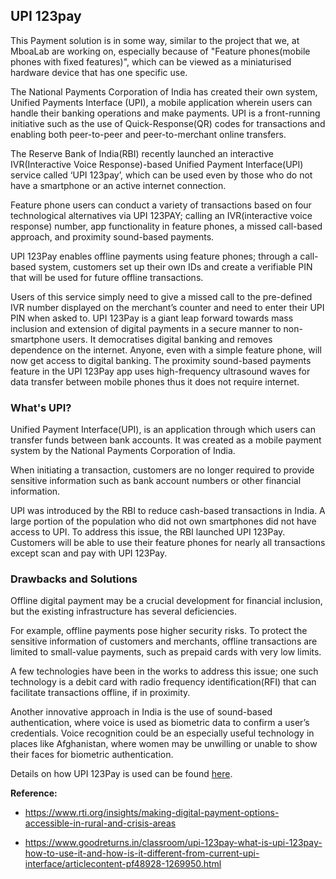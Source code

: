 ## UPI 123pay

This Payment solution is in some way, similar to the project that we, at MboaLab are working on, especially because of "Feature phones(mobile phones with fixed features)", which can be viewed as a miniaturised hardware device that has one specific use.

The National Payments Corporation of India has created their own system, Unified Payments Interface (UPI), a mobile application wherein users can handle their banking operations and make payments. UPI is a front-running initiative such as the use of Quick-Response(QR) codes for transactions and enabling both peer-to-peer and peer-to-merchant online transfers.

The Reserve Bank of India(RBI) recently launched an interactive IVR(Interactive Voice Response)-based Unified Payment Interface(UPI) service called ‘UPI 123pay’, which can be used even by those who do not have a smartphone or an active internet connection.

Feature phone users can conduct a variety of transactions based on four technological alternatives via UPI 123PAY; calling an IVR(interactive voice response) number, app functionality in feature phones, a missed call-based approach, and proximity sound-based payments.

UPI 123Pay enables offline payments using feature phones; through a call-based system, customers set up their own IDs and create a verifiable PIN that will be used for future offline transactions.

Users of this service simply need to give a missed call to the pre-defined IVR number displayed on the merchant’s counter and need to enter their UPI PIN when asked to. UPI 123Pay is a giant leap forward towards mass inclusion and extension of digital payments in a secure manner to non-smartphone users. It democratises digital banking and removes dependence on the internet. Anyone, even with a simple feature phone, will now get access to digital banking. The proximity sound-based payments feature in the UPI 123Pay app uses high-frequency ultrasound waves for data transfer between mobile phones thus it does not require internet.


### What's UPI?

Unified Payment Interface(UPI), is an application through which users can transfer funds between bank accounts. It was created as a mobile payment system by the National Payments Corporation of India.

When initiating a transaction, customers are no longer required to provide sensitive information such as bank account numbers or other financial information.

UPI was introduced by the RBI to reduce cash-based transactions in India. A large portion of the population who did not own smartphones did not have access to UPI. To address this issue, the RBI launched UPI 123Pay. Customers will be able to use their feature phones for nearly all transactions except scan and pay with UPI 123Pay.


### Drawbacks and Solutions

Offline digital payment may be a crucial development for financial inclusion, but the existing infrastructure has several deficiencies. 

For example, offline payments pose higher security risks. To protect the sensitive information of customers and merchants, offline transactions are limited to small-value payments, such as prepaid cards with very low limits.

A few technologies have been in the works to address this issue; one such technology is a debit card with radio frequency identification(RFI) that can facilitate transactions offline, if in proximity.

Another innovative approach in India is the use of sound-based authentication, where voice is used as biometric data to confirm a user’s credentials. Voice recognition could be an especially useful technology in places like Afghanistan, where women may be unwilling or unable to show their faces for biometric authentication.


Details on how UPI 123Pay is used can be found [here](https://www.goodreturns.in/classroom/upi-123pay-what-is-upi-123pay-how-to-use-it-and-how-is-it-different-from-current-upi-interface/articlecontent-pf48928-1269950.html).


**Reference:**

+ https://www.rti.org/insights/making-digital-payment-options-accessible-in-rural-and-crisis-areas

+ https://www.goodreturns.in/classroom/upi-123pay-what-is-upi-123pay-how-to-use-it-and-how-is-it-different-from-current-upi-interface/articlecontent-pf48928-1269950.html
